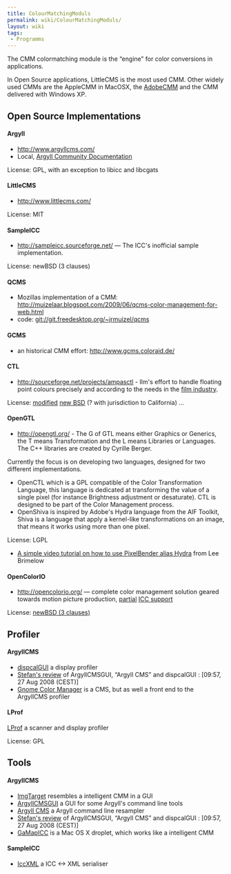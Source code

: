 ```yaml
---
title: ColourMatchingModuls
permalink: wiki/ColourMatchingModuls/
layout: wiki
tags:
 - Programms
---
```


The CMM colormatching module is the “engine” for color conversions in
applications.

In Open Source applications, LittleCMS is the most used CMM. Other
widely used CMMs are the AppleCMM in MacOSX, the
[AdobeCMM](http://labs.adobe.com/downloads/cmm.html) and the CMM
delivered with Windows XP.

Open Source Implementations
---------------------------

#### Argyll

-   <http://www.argyllcms.com/>
-   Local, [Argyll Community
    Documentation](/wiki/Argyll_Community_Documentation "wikilink")

License: GPL, with an exception to libicc and libcgats

#### LittleCMS

-   <http://www.littlecms.com/>

License: MIT

#### SampleICC

-   <http://sampleicc.sourceforge.net/> — The ICC's inofficial sample
    implementation.

License: newBSD (3 clauses)

#### QCMS

-   Mozillas implementation of a CMM:
    <http://muizelaar.blogspot.com/2009/06/qcms-color-management-for-web.html>
-   code: <git://git.freedesktop.org/~jrmuizel/qcms>

#### GCMS

-   an historical CMM effort: <http://www.gcms.coloraid.de/>

#### CTL

-   <http://sourceforge.net/projects/ampasctl> - Ilm's effort to handle
    floating point colours precisely and according to the needs in the
    [film industry](http://www.oscars.org/council/ctl.html).

License: [modified](http://savannah.gnu.org/task/?6171) [new
BSD](http://www.opensource.org/licenses/bsd-license.php) (? with
jurisdiction to California) ...

#### OpenGTL

-   <http://opengtl.org/> - The G of GTL means either Graphics or
    Generics, the T means Transformation and the L means Libraries or
    Languages. The C++ libraries are created by Cyrille Berger.

Currently the focus is on developing two languages, designed for two
different implementations.

-   OpenCTL which is a GPL compatible of the Color Transformation
    Language, this language is dedicated at transforming the value of a
    single pixel (for instance Brightness adjustment or desaturate). CTL
    is designed to be part of the Color Management process.
-   OpenShiva is inspired by Adobe's Hydra language from the AIF
    Toolkit, Shiva is a language that apply a kernel-like
    transformations on an image, that means it works using more than one
    pixel.

License: LGPL

-   [A simple video tutorial on how to use PixelBender alias
    Hydra](http://www.gotoandlearn.com/play?id=83) from Lee Brimelow

#### OpenColorIO

-   <http://opencolorio.org/> — complete color management solution
    geared towards motion picture production,
    [partial](https://github.com/imageworks/OpenColorIO/issues/170) [ICC
    support](http://opencolorio.org/userguide/tool_overview.html#ocio2icc)

License: [newBSD (3 clauses)](http://opencolorio.org/License.html)

Profiler
--------

#### ArgyllCMS

-   [dispcalGUI](http://hoech.net/dispcalGUI/) a display profiler
-   [Stefan's review](http://colorhacks.blogspot.com/) of ArgyllCMSGUI,
    “Argyll CMS” and dispcalGUI : \[09:57, 27 Aug 2008 (CEST)\]
-   [Gnome Color Manager](http://live.gnome.org/GnomeColorManager) is a
    CMS, but as well a front end to the ArgyllCMS profiler

#### LProf

[LProf](http://lprof.sourceforge.net/) a scanner and display profiler

License: GPL

Tools
-----

#### ArgyllCMS

-   [ImgTarget](http://www.blackfiveimaging.co.uk/index.php?article=02Software%2F02ImgTarget)
    resembles a intelligent CMM in a GUI
-   [ArgyllCMSGUI](http://www.digifab.com/ArgyllCMSGUI/) a GUI for some
    Argyll's command line tools
-   [Argyll CMS](http://x3.ntf.uni-lj.si/~gojc/ArgyllCMS_GUI/) a Argyll
    command line resampler
-   [Stefan's review](http://colorhacks.blogspot.com/) of ArgyllCMSGUI,
    “Argyll CMS” and dispcalGUI : \[09:57, 27 Aug 2008 (CEST)\]
-   [GaMapICC](http://digitalproof.info/gamapicc/) is a Mac OS X
    droplet, which works like a intelligent CMM

#### SampleICC

-   [IccXML](http://iccxml.sf.net) a ICC &lt;-&gt; XML serialiser

